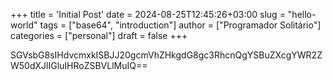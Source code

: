 +++
title = 'Initial Post'
date = 2024-08-25T12:45:26+03:00
slug = "hello-world"
tags = ["base64", "introduction"]
author = ["Programador Solitário"]
categories = ["personal"]
draft = false
+++

SGVsbG8sIHdvcmxkISBJJ20gcmVhZHkgdG8gc3RhcnQgYSBuZXcgYWR2ZW50dXJlIGluIHRoZSBVLlMuIQ==

